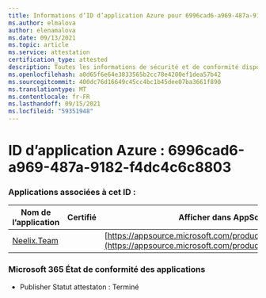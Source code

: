 ```yaml
---
title: Informations d’ID d’application Azure pour 6996cad6-a969-487a-9182-f4dc4c6c8803
ms.author: elmalova
author: elenamalova
ms.date: 09/13/2021
ms.topic: article
ms.service: attestation
certification_type: attested
description: Toutes les informations de sécurité et de conformité disponibles pour 6996cad6-a969-487a-9182-f4dc4c6c8803.
ms.openlocfilehash: a0d65f6e64e3833565b2cc78e4200ef1dea57b42
ms.sourcegitcommit: 400dc76d16649c45cc4bc1b45dee07ba3661f890
ms.translationtype: MT
ms.contentlocale: fr-FR
ms.lasthandoff: 09/15/2021
ms.locfileid: "59351948"
---
```

# <a name="azure-app-id-6996cad6-a969-487a-9182-f4dc4c6c8803"></a>ID d’application Azure : 6996cad6-a969-487a-9182-f4dc4c6c8803


### <a name="apps-associated-with-this-id"></a>Applications associées à cet ID :
| **Nom de l’application** | **Certifié** | **Afficher dans AppSource** |
|--------------|---------------|-----------------------|
| [Neelix.Team](https://docs.microsoft.com/microsoft-365-app-certification/forward/WA200003047) |  | [https://appsource.microsoft.com/product/office/WA200003047](https://appsource.microsoft.com/product/office/WA200003047) |

### <a name="microsoft-365-app-compliance-status"></a>Microsoft 365 État de conformité des applications
- Publisher Statut attestaton : Terminé
